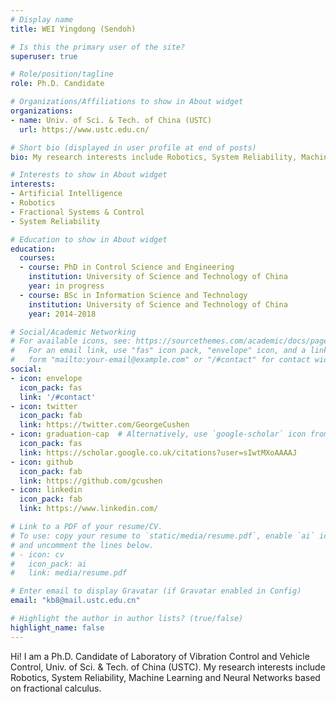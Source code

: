 ```yaml
---
# Display name
title: WEI Yingdong (Sendoh)

# Is this the primary user of the site?
superuser: true

# Role/position/tagline
role: Ph.D. Candidate

# Organizations/Affiliations to show in About widget
organizations:
- name: Univ. of Sci. & Tech. of China (USTC)
  url: https://www.ustc.edu.cn/

# Short bio (displayed in user profile at end of posts)
bio: My research interests include Robotics, System Reliability, Machine Learning and Neural Networks based on fractional calculus.

# Interests to show in About widget
interests:
- Artificial Intelligence
- Robotics
- Fractional Systems & Control
- System Reliability

# Education to show in About widget
education:
  courses:
  - course: PhD in Control Science and Engineering
    institution: University of Science and Technology of China
    year: in progress
  - course: BSc in Information Science and Technology
    institution: University of Science and Technology of China
    year: 2014-2018

# Social/Academic Networking
# For available icons, see: https://sourcethemes.com/academic/docs/page-builder/#icons
#   For an email link, use "fas" icon pack, "envelope" icon, and a link in the
#   form "mailto:your-email@example.com" or "/#contact" for contact widget.
social:
- icon: envelope
  icon_pack: fas
  link: '/#contact'
- icon: twitter
  icon_pack: fab
  link: https://twitter.com/GeorgeCushen
- icon: graduation-cap  # Alternatively, use `google-scholar` icon from `ai` icon pack
  icon_pack: fas
  link: https://scholar.google.co.uk/citations?user=sIwtMXoAAAAJ
- icon: github
  icon_pack: fab
  link: https://github.com/gcushen
- icon: linkedin
  icon_pack: fab
  link: https://www.linkedin.com/

# Link to a PDF of your resume/CV.
# To use: copy your resume to `static/media/resume.pdf`, enable `ai` icons in `params.toml`, 
# and uncomment the lines below.
# - icon: cv
#   icon_pack: ai
#   link: media/resume.pdf

# Enter email to display Gravatar (if Gravatar enabled in Config)
email: "kb8@mail.ustc.edu.cn"

# Highlight the author in author lists? (true/false)
highlight_name: false
---
```


Hi! I am a Ph.D. Candidate of Laboratory of Vibration Control and Vehicle Control, Univ. of Sci. & Tech. of China (USTC). My research interests include Robotics, System Reliability, Machine Learning and Neural Networks based on fractional calculus.

